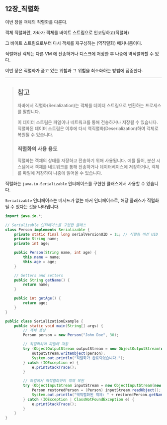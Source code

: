 ## 12장_직렬화

이번 장을 객체의 직렬화를 다룬다.

객체 직렬화란, 자바가 객체를 바이트 스트림으로 인코딩하고(직렬화)

그 바이트 스트림으로부터 다시 객체를 재구성하는 (역직렬화) 메커니즘이다.

직렬화된 객체는 다른 VM 에 전송하거나 디스크에 저장한 후 나중에 역직렬화할 수 있다.

이번 장은 직렬화가 품고 있는 위험과 그 위험을 최소화하는 방법에 집중한다.



---

> ## 참고
> 자바에서 직렬화(Serialization)는 객체를 데이터 스트림으로 변환하는 프로세스를 말합니다.
>
> 이 데이터 스트림은 파일이나 네트워크를 통해 전송하거나 저장될 수 있습니다.
> 직렬화된 데이터 스트림은 이후에 다시 역직렬화(Deserialization)하여 객체로 복원될 수 있습니다.
> 
> ### 직렬화의 사용 용도
> 직렬화는 객체의 상태를 저장하고 전송하기 위해 사용됩니다. 
> 예를 들어, 분산 시스템에서 객체를 네트워크를 통해 전송하거나 데이터베이스에 저장하거나, 
> 객체를 파일에 저장하여 나중에 읽어올 수 있습니다.


직렬화는 `java.io.Serializable` 인터페이스를 구현한 클래스에서 사용할 수 있습니다. 

`Serializable` 인터페이스는 메서드가 없는 마커 인터페이스로, 
해당 클래스가 직렬화될 수 있다는 것을 나타냅니다.
```java
import java.io.*;

// Serializable 인터페이스를 구현한 클래스
class Person implements Serializable {
    private static final long serialVersionUID = 1L; // 직렬화 버전 UID
    private String name;
    private int age;

    public Person(String name, int age) {
        this.name = name;
        this.age = age;
    }

    // Getters and setters
    public String getName() {
        return name;
    }

    public int getAge() {
        return age;
    }
}

public class SerializationExample {
    public static void main(String[] args) {
        // 객체 생성
        Person person = new Person("John Doe", 30);

        // 직렬화하여 파일에 저장
        try (ObjectOutputStream outputStream = new ObjectOutputStream(new FileOutputStream("person.ser"))) {
            outputStream.writeObject(person);
            System.out.println("직렬화가 완료되었습니다.");
        } catch (IOException e) {
            e.printStackTrace();
        }

        // 파일에서 역직렬화하여 객체 복원
        try (ObjectInputStream inputStream = new ObjectInputStream(new FileInputStream("person.ser"))) {
            Person restoredPerson = (Person) inputStream.readObject();
            System.out.println("역직렬화된 객체: " + restoredPerson.getName() + ", " + restoredPerson.getAge());
        } catch (IOException | ClassNotFoundException e) {
            e.printStackTrace();
        }
    }
}

```
